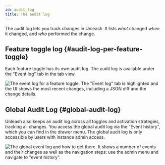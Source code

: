 ```yaml
---
id: audit_log
title: The audit log
---
```


The audit log lets you track changes in Unleash. It lists _what_ changed _when_ it changed, and _who_ performed the change.

## Feature toggle log {#audit-log-per-feature-toggle}

Each feature toggle has its own audit log. The audit log is available under the "Event log" tab in the tab view.

![The event log for a feature toggle. The \"Event log\" tab is highlighted and the UI shows the most recent changes, including a JSON diff and the change details.](/img/unleash-toggle-history.png)

## Global Audit Log {#global-audit-log}

Unleash also keeps an audit log across all toggles and activation strategies, tracking all changes. You access the global audit log via the “Event history”, which you can find in the drawer menu. The global audit log is only accessible by users with instance admin access.

![The global event log and how to get there. It shows a number of events and their changes as well as the navigation steps: use the admin menu and navigate to "event history".](/img/global_audit_log.png)
